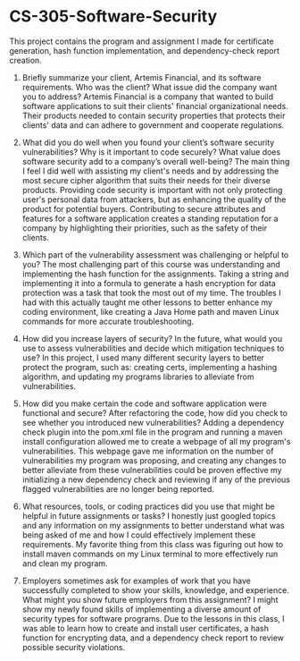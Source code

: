 # CS-305-Software-Security
This project contains the program and assignment I made for certificate generation, hash function implementation, and dependency-check report creation.

1) Briefly summarize your client, Artemis Financial, and its software requirements. Who was the client? What issue did the company want you to address?
Artemis Financial is a company that wanted to build software applications to suit their clients' financial organizational needs. Their products needed to contain security properties that protects their clients' data and can adhere to government and cooperate regulations.

2) What did you do well when you found your client’s software security vulnerabilities? Why is it important to code securely? What value does software security add to a company’s overall well-being?
The main thing I feel I did well with assisting my client's needs and by addressing the most secure cipher algorithm that suits their needs for their diverse products. Providing code security is important with not only protecting user's personal data from attackers, but as enhancing the quality of the product for potential buyers. Contributing to secure attributes and features for a software application creates a standing reputation for a company by highlighting their priorities, such as the safety of their clients.

3) Which part of the vulnerability assessment was challenging or helpful to you?
The most challenging part of this course was understanding and implementing the hash function for the assignments. Taking a string and implementing it into a formula to generate a hash encryption for data protection was a task that took the most out of my time. The troubles I had with this actually taught me other lessons to better enhance my coding environment, like creating a Java Home path and maven Linux commands for more accurate troubleshooting.


4) How did you increase layers of security? In the future, what would you use to assess vulnerabilities and decide which mitigation techniques to use?
In this project, I used many different security layers to better protect the program, such as: creating certs, implementing a hashing algorithm, and updating my programs libraries to alleviate from vulnerabilities.

5) How did you make certain the code and software application were functional and secure? After refactoring the code, how did you check to see whether you introduced new vulnerabilities?
Adding a dependency check plugin into the pom.xml file in the program and running a maven install configuration allowed me to create a webpage of all my program's vulnerabilities. This webpage gave me information on the number of vulnerabilities my program was proposing, and creating any changes to better alleviate from these vulnerabilities could be proven effective my initializing a new dependency check and reviewing if any of the previous flagged vulnerabilities are no longer being reported.

6) What resources, tools, or coding practices did you use that might be helpful in future assignments or tasks?
I honestly just googled topics and any information on my assignments to better understand what was being asked of me and how I could effectively implement these requirements. My favorite thing from this class was figuring out how to install maven commands on my Linux terminal to more effectively run and clean my program.

7) Employers sometimes ask for examples of work that you have successfully completed to show your skills, knowledge, and experience. What might you show future employers from this assignment?
I might show my newly found skills of implementing a diverse amount of security types for software programs. Due to the lessons in this class, I was able to learn how to create and install user certificates, a hash function for encrypting data, and a dependency check report to review possible security violations. 
